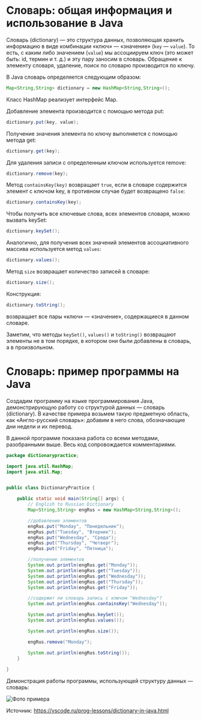 # Словарь: общая информация и использование в Java
Словарь (dictionary) — это структура данных, позволяющая хранить информацию в виде комбинации «ключ» — «значение» (```key``` — ```value```). То есть, с каким либо значением (```value```) мы ассоциируем ключ (это может быть: id, термин и т. д.) и эту пару заносим в словарь. Обращение к элементу словаря, удаление, поиск по словарю производится по ключу.

В Java словарь определяется следующим образом:

```java
Map<String,String> dictionary = new HashMap<String,String>();
```

Класс HashMap реализует интерфейс Map.

Добавление элемента производится с помощью метода put:

```java
dictionary.put(key, value);
```

Получение значения элемента по ключу выполняется с помощью метода get:
```java
dictionary.get(key);
```

Для удаления записи с определенным ключом используется remove:
```java
dictionary.remove(key);
```

Метод ```containsKey(key)``` возвращает  ```true```, если в словаре содержится элемент с ключом key, в противном случае будет возвращено ```false```:

```Java
dictionary.containsKey(key);
```

Чтобы получить все ключевые слова, всех элементов словаря, можно вызвать keySet:
```java
dictionary.keySet();
```

Аналогично, для получения всех значений элементов ассоциативного массива используется метод ```values```:

```java
dictionary.values();
```
Метод ```size``` возвращает количество записей в словаре:
```java
dictionary.size();
```
Конструкция:

```java
dictionary.toString();
```

возвращает все пары «ключ» — «значение», содержащиеся в данном словаре.

Заметим, что методы ```keySet()```, ```values()``` и ```toString()``` возвращают элементы не в том порядке, в котором они были добавлены в словарь, а в произвольном.

# Словарь: пример программы на Java
Создадим программу на языке программирования Java, демонстрирующую работу со структурой данных — словарь (dictionary). В качестве примера возьмем такую предметную область, как «Англо-русский словарь»: добавим в него слова, обозначающие дни недели и их перевод.

В данной программе показана работа со всеми методами, разобранными выше. Весь код сопровождается комментариями.

```java
package dictionarypractice;

import java.util.HashMap;
import java.util.Map;


public class DictionaryPractice {

    public static void main(String[] args) {
        // English to Russian Dictionary
        Map<String,String> engRus = new HashMap<String,String>();

        //добавление элементов
        engRus.put("Monday", "Понедельник");
        engRus.put("Tuesday", "Вторник");
        engRus.put("Wednesday", "Среда");
        engRus.put("Thursday", "Четверг");
        engRus.put("Friday", "Пятница");

        //получение элементов
        System.out.println(engRus.get("Monday"));
        System.out.println(engRus.get("Tuesday"));
        System.out.println(engRus.get("Wednesday"));
        System.out.println(engRus.get("Thursday"));
        System.out.println(engRus.get("Friday"));

        //содержит ли словарь запись с ключом "Wednesday"?
        System.out.println(engRus.containsKey("Wednesday"));

        System.out.println(engRus.keySet());
        System.out.println(engRus.values());

        System.out.println(engRus.size());

        engRus.remove("Monday");

        System.out.println(engRus.toString());
    }
    
}
```

Демонстрация работы программы, использующей структуру данных — словарь:

![Фото примера](https://vscode.ru/wp-content/uploads/2016/08/dictionaryDemo.png)

Источник: https://vscode.ru/prog-lessons/dictionary-in-java.html
